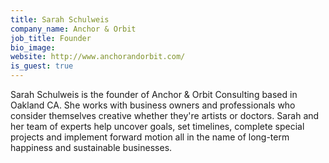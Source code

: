 ```yaml
---
title: Sarah Schulweis
company_name: Anchor & Orbit
job_title: Founder
bio_image: 
website: http://www.anchorandorbit.com/
is_guest: true
---
```


Sarah Schulweis is the founder of Anchor & Orbit Consulting based in Oakland CA. She works with business owners and professionals who consider themselves creative whether they're artists or doctors. Sarah and her team of experts help uncover goals, set timelines, complete special projects and implement forward motion all in the name of long-term happiness and sustainable businesses.
